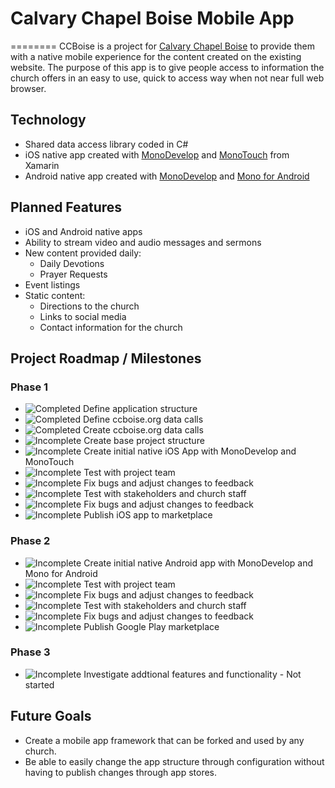 # Calvary Chapel Boise Mobile App
========
CCBoise is a project for [Calvary Chapel Boise](http://ccboise.org) to provide them with a native mobile experience for the content created on the existing website. The purpose of this app is to give people access to information the church offers in an easy to use, quick to access way when not near full web browser.

## Technology
* Shared data access library coded in C#
* iOS native app created with [MonoDevelop](https://github.com/mono/monodevelop) and [MonoTouch](http://xamarin.com/monotouch) from Xamarin
* Android native app created with [MonoDevelop](https://github.com/mono/monodevelop) and [Mono for Android](http://xamarin.com/monoforandroid)

## Planned Features
* iOS and Android native apps
* Ability to stream video and audio messages and sermons
* New content provided daily:
	* Daily Devotions
	* Prayer Requests
* Event listings
* Static content:
	* Directions to the church
	* Links to social media
	* Contact information for the church

## Project Roadmap / Milestones
### Phase 1
- ![Completed](https://dl.dropbox.com/u/1301025/icons/checked.gif) Define application structure
- ![Completed](https://dl.dropbox.com/u/1301025/icons/checked.gif) Define ccboise.org data calls
- ![Completed](https://dl.dropbox.com/u/1301025/icons/checked.gif) Create ccboise.org data calls
- ![Incomplete](https://dl.dropbox.com/u/1301025/icons/unchecked.gif) Create base project structure
- ![Incomplete](https://dl.dropbox.com/u/1301025/icons/unchecked.gif) Create initial native iOS App with MonoDevelop and MonoTouch
- ![Incomplete](https://dl.dropbox.com/u/1301025/icons/unchecked.gif) Test with project team
- ![Incomplete](https://dl.dropbox.com/u/1301025/icons/unchecked.gif) Fix bugs and adjust changes to feedback
- ![Incomplete](https://dl.dropbox.com/u/1301025/icons/unchecked.gif) Test with stakeholders and church staff
- ![Incomplete](https://dl.dropbox.com/u/1301025/icons/unchecked.gif) Fix bugs and adjust changes to feedback
- ![Incomplete](https://dl.dropbox.com/u/1301025/icons/unchecked.gif) Publish iOS app to marketplace

### Phase 2
- ![Incomplete](https://dl.dropbox.com/u/1301025/icons/unchecked.gif) Create initial native Android app with MonoDevelop and Mono for Android
- ![Incomplete](https://dl.dropbox.com/u/1301025/icons/unchecked.gif) Test with project team
- ![Incomplete](https://dl.dropbox.com/u/1301025/icons/unchecked.gif) Fix bugs and adjust changes to feedback
- ![Incomplete](https://dl.dropbox.com/u/1301025/icons/unchecked.gif) Test with stakeholders and church staff
- ![Incomplete](https://dl.dropbox.com/u/1301025/icons/unchecked.gif) Fix bugs and adjust changes to feedback
- ![Incomplete](https://dl.dropbox.com/u/1301025/icons/unchecked.gif) Publish Google Play marketplace

### Phase 3
- ![Incomplete](https://dl.dropbox.com/u/1301025/icons/unchecked.gif) Investigate addtional features and functionality - Not started

## Future Goals
* Create a mobile app framework that can be forked and used by any church.
* Be able to easily change the app structure through configuration without having to publish changes through app stores.

